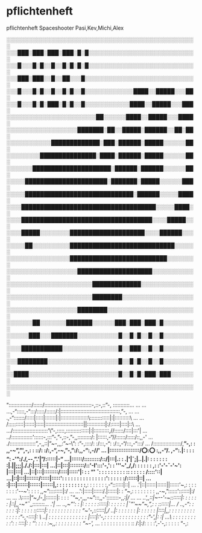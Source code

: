 # pflichtenheft
pflichtenheft Spaceshooter Pasi,Kev,Michi,Alex

░░░░░░░░░░░░░░░░░░░░░░░░░░░░░░░░░░░░░░░░░░░░░░░░░░░
░░░███░███░███░███░█░█░░░░░░░░░░░░░░░░░░░░░░░░░░░░░
░░░█░░░█░█░░█░░█░█░█░█░░░░░░░░░░░░░░░░░░░░░░░░░░░░░
░░░███░███░░█░░██░░░█░░░░░░░░░░░░░░░░░░░░░░░░░░░░░░
░░░█░░░█░█░░█░░█░█░░█░░░░░░░░░░░░░████░░█████░░░██░
░░░█░░░█░█░███░█░█░░█░░░░░░░░░░░░████░░█████░░░███░
░░░░░░░░░░░░░░░░░░░░░░░░██░░░░░░████░░█████░░░████░
░░░░░░░░░░░░░░░░░░░███████░██░░█████░██████░░██░██░
░░░░░░░░░░░░█████████████░███░██████░█████░░░░░░██░
░░░░░░░░░███████████████░████░██████░█████░░░░░░██░
░░░░░░░█████████████████████░██████░██████░░░░░░██░
░░░░░██████████████████████░███████░█████░░░░░░███░
░░░░░█████████████████████████████░██████░░░░░████░
░░░░████████████████████████████████████░░░░░████░░
░░░░███████████████████████████████████░░░░█████░░░
░░░░█████░░░░░░░░████████████████████░░░░██████░░░░
░░░░░██░░░░░░░░░░████████████████████████████░░░░░░
░░░░░░░░░░░░░░░░░██████████████████████████░░░░░░░░
░░░░░░░░░░░░░░░░░░░████████████████████░░░░░░░░░░░░
░░░░░░░░░░░░░░░░░░░░░░░█████████████░░░░░░░░░░░░░░░
░░░░░░░░░░░░░░░░░░░░░░░████████░░░░░░░░░░░░░░░░░░░░
░░░░░░░░░░░░░░░░░░░████████░░░░░░░░░░░░░░░░░░░░░░░░
░░░░░░░██░░░░░░░███████░░░░░░███░███░███░█░░░░░░░░░
░░░░░░███░░░███████░░░░░░░░░░░█░░█░█░░█░░█░░░░░░░░░
░░░░███████████░░░░░░░░░░░░░░░█░░███░░█░░█░░░░░░░░░
░░░████████░░░░░░░░░░░░░░░░░░░█░░█░█░░█░░█░░░░░░░░░
░░████░░░░░░░░░░░░░░░░░░░░░░░░█░░█░█░███░███░░░░░░░
░░░░░░░░░░░░░░░░░░░░░░░░░░░░░░░░░░░░░░░░░░░░░░░░░░░

“:::::::::::::::/::::::/::::::::::::::::\:::::::::::::::-,::-,::”-, ::::::\::::\:\... 
... ... ...,-“:::::,-“:::/:::::/::::::/:|:::::::::::::::::\::::::::::::::::\::::\::\,”-, 
... ... .,-“:::::::/:::::|:::::|:::::::|:|::::::::::::::::::\\:::::::::::::|:|:::::\:::\::\ 
... ... /::::::::::|::::::|:::::|\::::::\:\::::::::::::::::::||::::::::::::|:/::::::|::::|::\ 
... .../::::::::::::\:::::::\::::'\”-,::::\:\,:::::::::::::::|:|::::::::::,//::::::/::::|:::'| 
... ../::::::::::::::'\::::::\-,:::”-,”-,::\-,”-,,:::::::::/: |::::::,-“//::::::/:::::/::,,-' 
... ./:::::::::::::::::”,-,,::\|”~-,,\,:”~-\”: :”-,::::/: :/:::,-“: :/::,-“/:::,-“:::/ 
... /::::::::::::::::::/,__”-,\: : ,,-~”,”',-,: : :\:/: :/:,-“,-~,”-,”:/:,,-“:,-//' 
... |:::::::::::::::::/:o:::o: :,,-“/. ,-“:\.|: : : : “: -'”:/./,--,”\.'|”/::::::|-“ 
...|::::::/:::::::::/::/|:::|.\: : \.|'|¯;|..|.|: : : : : : : :|.||;;;|././:|:::|:::| 
...|::|:::|::::::::/::'-I':::'-,': : '\'\'~'_/,/: : : : : : ,: :'-'-¯-'~': |:::|:::| 
...|::|:::|::::::::/::::|:::::'|: : : “' ¯: : : : : : : : : :\: : : : : : /::::'\::| 
...|::|:::|:::::::/:::::|:::::'\: : : : : : : : : : : : : : :': : : : : :/::::::|::| 
... \:|:::|::::::|::::::|::::::|,: : : : : : : : : :__,: : : : : : :,-“:::::::|::| 
... .'\|::|::::::|::::::||::::::\'~,: : : : : : : :'--~': : : : ,,~”\:::::::::|:/ 
... ...'\:|:::::|::::::/.|::::::|: : “~,: : : : : : : : ,,-~,”::::::'\:::::::|:/ 
... ... .\\:::::|”~,/-,|:::::::|: : : : ¯”~,-,,,-~”:::,,-'\::::::::\-,,_:|/ 
... ... ..',\,::|~--'-~\:::::::|: : : : : : |::|,,-~”¯___\::::::::\... .'| 
... ..,~”': : \|: : : : : \::::::|: : : : : : |¯”'~~”~,”,: : \:::::::|... / 
..,-“: : : : : :|: : : : : :\::::::|: : : : : : \: : : : : : “~'-,:\::::::|\,/ 
..|: : : : : : : |: : : : : : |::::|,\,: : : : : : : : : : : : : :”-,-\::::|: \ 
..| : : : : : : : : : : : : : |::::|:'-,\: : : : : : : : : : : : : : :”-'\,|: :| 
...\ : : : : : : : : : :'\: : :\:::|: : '\'\: : : : :~,,: : : : : : : : : “~-',_ 
... \: : : : : : : : : : :\: /:|:/: : : :',-'-,: : : : : “-,:
